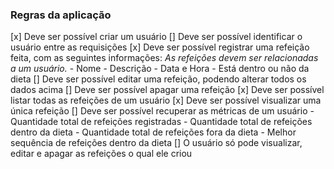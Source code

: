 ### Regras da aplicação

[x] Deve ser possível criar um usuário
[] Deve ser possível identificar o usuário entre as requisições
[x] Deve ser possível registrar uma refeição feita, com as seguintes informações:
    *As refeições devem ser relacionadas a um usuário.*
    - Nome
    - Descrição
    - Data e Hora
    - Está dentro ou não da dieta
[] Deve ser possível editar uma refeição, podendo alterar todos os dados acima
[] Deve ser possível apagar uma refeição
[x] Deve ser possível listar todas as refeições de um usuário
[x] Deve ser possível visualizar uma única refeição
[] Deve ser possível recuperar as métricas de um usuário
    - Quantidade total de refeições registradas
    - Quantidade total de refeições dentro da dieta
    - Quantidade total de refeições fora da dieta
    - Melhor sequência de refeições dentro da dieta
[] O usuário só pode visualizar, editar e apagar as refeições o qual ele criou
